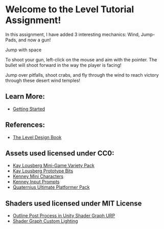 
# Welcome to the Level Tutorial Assignment!

In this assignment, I have added 3 interesting mechanics: Wind, Jump-Pads, and now 
a gun!

Jump with space

To shoot your gun, left-click on the mouse and aim with the pointer. The bullet will shoot forward in the way the player is facing!

Jump over pitfalls, shoot crabs, and fly through the wind to reach victory through these desert wind temples!

## Learn More:
- [Getting Started](Assets/TutorialInfo/GettingStarted.md)
 

## References:

- [The Level Design Book](https://book.leveldesignbook.com/)

## Assets used licensed under CC0:

- [Kay Lousberg Mini-Game Variety Pack](https://kaylousberg.itch.io/kay-kit-mini-game-variety-pack)
- [Kay Lousberg Prototype Bits](https://kaylousberg.itch.io/prototype-bits)
- [Kenney Mini Characters](https://www.kenney.nl/assets/mini-characters-1)
- [Kenney Input Prompts](https://kenney.nl/assets/input-prompts)
- [Quaternius Ultimate Platformer Pack](https://quaternius.itch.io/ultimate-platformer-pack)

## Shaders used licensed under MIT License
- [Outline Post Process in Unity Shader Graph URP](https://github.com/daniel-ilett/shaders-fullscreen-outlines)
- [Shader Graph Custom Lighting](https://github.com/Cyanilux/URP_ShaderGraphCustomLighting)